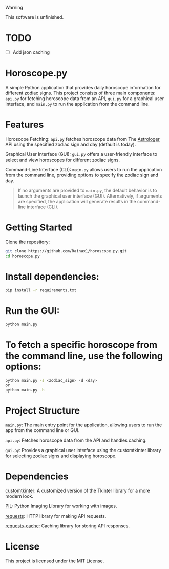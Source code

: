 
> [!WARNING]
> This software is unfinished.

# TODO
- [ ] Add json caching

# Horoscope.py
A simple Python application that provides daily horoscope information for different zodiac signs. This project consists of three main components: `api.py` for fetching horoscope data from an API, `gui.py` for a graphical user interface, and `main.py` to run the application from the command line.

# Features
Horoscope Fetching: `api.py` fetches horoscope data from The [Astrologer](http://sandipbgt.com/theastrologer/api/) API using the specified zodiac sign and day (default is today).

Graphical User Interface (GUI): `gui.py` offers a user-friendly interface to select and view horoscopes for different zodiac signs.

Command-Line Interface (CLI): `main.py` allows users to run the application from the command line, providing options to specify the zodiac sign and day.

> If no arguments are provided to `main.py`, the default behavior is to launch the graphical user interface (GUI). Alternatively, if arguments are specified, the application will generate results in the command-line interface (CLI).



# Getting Started

Clone the repository:

```bash
git clone https://github.com/Rainax1/horoscope.py.git
cd horoscope.py
```

# Install dependencies:

```bash
pip install -r requirements.txt
```

# Run the GUI:
```bash
python main.py
```

# To fetch a specific horoscope from the command line, use the following options:

```bash
python main.py -s <zodiac_sign> -d <day>
or
python main.py -h
```


# Project Structure

`main.py`: The main entry point for the application, allowing users to run the app from the command line or GUI.

`api.py`: Fetches horoscope data from the API and handles caching.

`gui.py`: Provides a graphical user interface using the customtkinter library for selecting zodiac signs and displaying horoscope.


# Dependencies

[customtkinter](https://github.com/TomSchimansky/CustomTkinter): A customized version of the Tkinter library for a more modern look.

[PIL](https://pillow.readthedocs.io/en/stable/): Python Imaging Library for working with images.

[requests](https://requests.readthedocs.io/en/latest/): HTTP library for making API requests.

[requests-cache](https://requests-cache.readthedocs.io/en/stable/): Caching library for storing API responses.

# License

This project is licensed under the MIT License.

